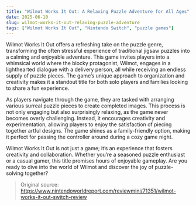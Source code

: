 ```yaml
---
title: "Wilmot Works It Out: A Relaxing Puzzle Adventure for All Ages"
date: 2025-06-10
slug: wilmot-works-it-out-relaxing-puzzle-adventure
tags: ["Wilmot Works It Out", "Nintendo Switch", "puzzle games"]
---
```


Wilmot Works It Out offers a refreshing take on the puzzle genre, transforming the often stressful experience of traditional jigsaw puzzles into a calming and enjoyable adventure. This game invites players into a whimsical world where the blocky protagonist, Wilmot, engages in a lighthearted dialogue with a delivery person, all while receiving an endless supply of puzzle pieces. The game’s unique approach to organization and creativity makes it a standout title for both solo players and families looking to share a fun experience.

As players navigate through the game, they are tasked with arranging various surreal puzzle pieces to create completed images. This process is not only engaging but also surprisingly relaxing, as the game never becomes overly challenging. Instead, it encourages creativity and experimentation, allowing players to enjoy the satisfaction of piecing together artful designs. The game shines as a family-friendly option, making it perfect for passing the controller around during a cozy game night.

Wilmot Works It Out is not just a game; it’s an experience that fosters creativity and collaboration. Whether you’re a seasoned puzzle enthusiast or a casual gamer, this title promises hours of enjoyable gameplay. Are you ready to dive into the world of Wilmot and discover the joy of puzzle-solving together?

> Original source: https://www.nintendoworldreport.com/reviewmini/71351/wilmot-works-it-out-switch-review